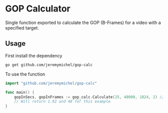 # GOP Calculator

Single function exported to calculate the GOP (B-Frames) for a video with a specified target.

## Usage

First install the dependency

```shell
go get github.com/jeremymichel/gop-calc
```

To use the function

```go
import "github.com/jeremymichel/gop-calc"

func main() {
	gopInSecs, gopInFrames := gop_calc.Calculate(25, 48000, 1024, 2) // We target a max gop of 2 seconds
	// Will return 1.92 and 48 for this example
}
```


